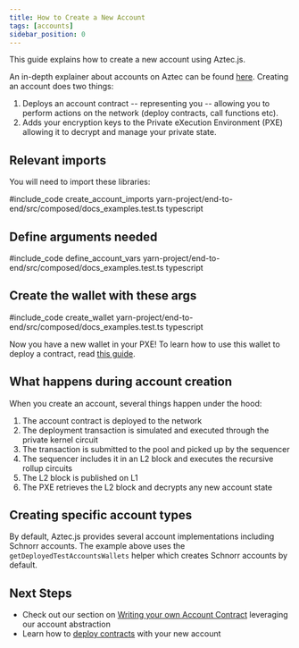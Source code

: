 ```yaml
---
title: How to Create a New Account
tags: [accounts]
sidebar_position: 0
---
```


This guide explains how to create a new account using Aztec.js.

An in-depth explainer about accounts on Aztec can be found [here](../../../aztec/concepts/accounts/index.md). Creating an account does two things:

1. Deploys an account contract -- representing you -- allowing you to perform actions on the network (deploy contracts, call functions etc).
2. Adds your encryption keys to the Private eXecution Environment (PXE) allowing it to decrypt and manage your private state.

## Relevant imports

You will need to import these libraries:

#include_code create_account_imports yarn-project/end-to-end/src/composed/docs_examples.test.ts typescript

## Define arguments needed

#include_code define_account_vars yarn-project/end-to-end/src/composed/docs_examples.test.ts typescript

## Create the wallet with these args

#include_code create_wallet yarn-project/end-to-end/src/composed/docs_examples.test.ts typescript

Now you have a new wallet in your PXE! To learn how to use this wallet to deploy a contract, read [this guide](./deploy_contract.md).

## What happens during account creation

When you create an account, several things happen under the hood:

1. The account contract is deployed to the network
2. The deployment transaction is simulated and executed through the private kernel circuit
3. The transaction is submitted to the pool and picked up by the sequencer
4. The sequencer includes it in an L2 block and executes the recursive rollup circuits
5. The L2 block is published on L1
6. The PXE retrieves the L2 block and decrypts any new account state

## Creating specific account types

By default, Aztec.js provides several account implementations including Schnorr accounts. The example above uses the `getDeployedTestAccountsWallets` helper which creates Schnorr accounts by default.

## Next Steps

- Check out our section on [Writing your own Account Contract](../../tutorials/codealong/contract_tutorials/write_accounts_contract.md) leveraging our account abstraction
- Learn how to [deploy contracts](./deploy_contract.md) with your new account
